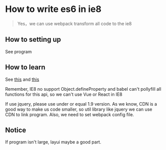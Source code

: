 # How to write es6 in ie8

> Yes，we can use webpack transform all code to the ie8

## How to setting up

See program

## How to learn

See [this](https://juejin.im/post/5cabf7b0e51d456e8b07dd04) and [this](https://juejin.im/post/5c09d6d35188256d9832df9d)

Remember, IE8 no support Object.defineProperty and babel can't pollyfill all functions for this api, so we can't use Vue or React in IE8

If use jquery, please use under or equal 1.9 version. As we know, CDN is a good way to make us code smaller, so util library like jquery we can use CDN to link program. Also, we need to set webpack config file.

## Notice

If program isn't large, layui maybe a good part.
